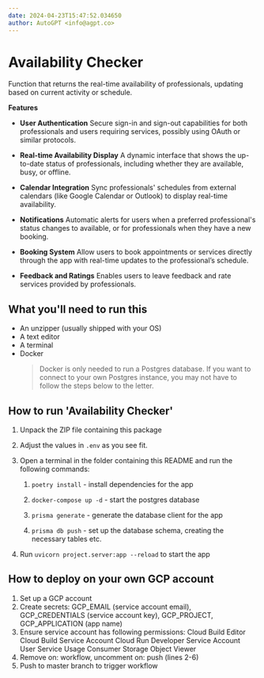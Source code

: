 ```yaml
---
date: 2024-04-23T15:47:52.034650
author: AutoGPT <info@agpt.co>
---
```


# Availability Checker

Function that returns the real-time availability of professionals, updating based on current activity or schedule.

**Features**

- **User Authentication** Secure sign-in and sign-out capabilities for both professionals and users requiring services, possibly using OAuth or similar protocols.

- **Real-time Availability Display** A dynamic interface that shows the up-to-date status of professionals, including whether they are available, busy, or offline.

- **Calendar Integration** Sync professionals' schedules from external calendars (like Google Calendar or Outlook) to display real-time availability.

- **Notifications** Automatic alerts for users when a preferred professional's status changes to available, or for professionals when they have a new booking.

- **Booking System** Allow users to book appointments or services directly through the app with real-time updates to the professional’s schedule.

- **Feedback and Ratings** Enables users to leave feedback and rate services provided by professionals.


## What you'll need to run this
* An unzipper (usually shipped with your OS)
* A text editor
* A terminal
* Docker
  > Docker is only needed to run a Postgres database. If you want to connect to your own
  > Postgres instance, you may not have to follow the steps below to the letter.


## How to run 'Availability Checker'

1. Unpack the ZIP file containing this package

2. Adjust the values in `.env` as you see fit.

3. Open a terminal in the folder containing this README and run the following commands:

    1. `poetry install` - install dependencies for the app

    2. `docker-compose up -d` - start the postgres database

    3. `prisma generate` - generate the database client for the app

    4. `prisma db push` - set up the database schema, creating the necessary tables etc.

4. Run `uvicorn project.server:app --reload` to start the app

## How to deploy on your own GCP account
1. Set up a GCP account
2. Create secrets: GCP_EMAIL (service account email), GCP_CREDENTIALS (service account key), GCP_PROJECT, GCP_APPLICATION (app name)
3. Ensure service account has following permissions: 
    Cloud Build Editor
    Cloud Build Service Account
    Cloud Run Developer
    Service Account User
    Service Usage Consumer
    Storage Object Viewer
4. Remove on: workflow, uncomment on: push (lines 2-6)
5. Push to master branch to trigger workflow
